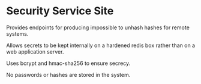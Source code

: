 # Security Service Site

Provides endpoints for producing impossible to unhash hashes for remote systems.

Allows secrets to be kept internally on a hardened redis box rather than on a web application server.

Uses bcrypt and hmac-sha256 to ensure secrecy.

No passwords or hashes are stored in the system.